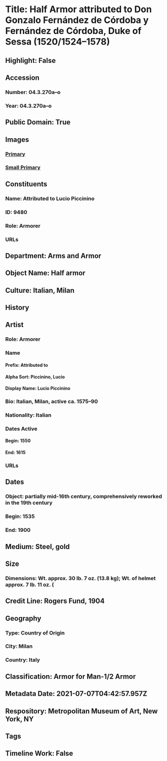 # Title: Half Armor attributed to Don Gonzalo Fernández de Córdoba y Fernández de Córdoba, Duke of Sessa (1520/1524–1578)
## Highlight: False
## Accession
### Number: 04.3.270a–o
### Year: 04.3.270a–o
## Public Domain: True
## Images
### [Primary](https://images.metmuseum.org/CRDImages/aa/original/70971.jpg)
### [Small Primary](https://images.metmuseum.org/CRDImages/aa/web-large/70971.jpg)
## Constituents
### Name: Attributed to Lucio Piccinino
### ID: 9480
### Role: Armorer
### URLs
## Department: Arms and Armor
## Object Name: Half armor
## Culture: Italian, Milan
## History
## Artist
### Role: Armorer
### Name
#### Prefix: Attributed to
#### Alpha Sort: Piccinino, Lucio
#### Display Name: Lucio Piccinino
### Bio: Italian, Milan, active ca. 1575–90
### Nationality: Italian
### Dates Active
#### Begin: 1550
#### End: 1615
### URLs
## Dates
### Object: partially mid-16th century, comprehensively reworked in the 19th century
### Begin: 1535
### End: 1900
## Medium: Steel, gold
## Size
### Dimensions: Wt. approx. 30 lb. 7 oz. (13.8 kg); Wt. of helmet approx. 7 lb. 11 oz. (
## Credit Line: Rogers Fund, 1904
## Geography
### Type: Country of Origin
### City: Milan
### Country: Italy
## Classification: Armor for Man-1/2 Armor
## Metadata Date: 2021-07-07T04:42:57.957Z
## Respository: Metropolitan Museum of Art, New York, NY
## Tags
## Timeline Work: False